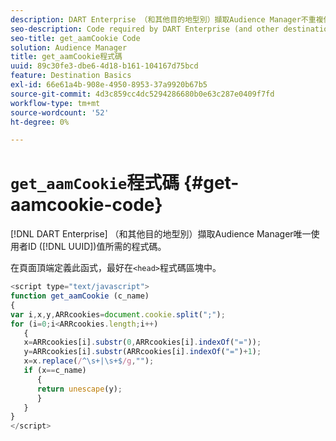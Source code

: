 ```yaml
---
description: DART Enterprise （和其他目的地型別）擷取Audience Manager不重複使用者ID (UUID)值所需的程式碼。
seo-description: Code required by DART Enterprise (and other destination types) to capture the Audience Manager unique user ID (UUID) value.
seo-title: get_aamCookie Code
solution: Audience Manager
title: get_aamCookie程式碼
uuid: 89c30fe3-dbe6-4d18-b161-104167d75bcd
feature: Destination Basics
exl-id: 66e61a4b-908e-4950-8953-37a9920b67b5
source-git-commit: 4d3c859cc4dc5294286680b0e63c287e0409f7fd
workflow-type: tm+mt
source-wordcount: '52'
ht-degree: 0%

---
```


# `get_aamCookie`程式碼 {#get-aamcookie-code}

[!DNL DART Enterprise] （和其他目的地型別）擷取Audience Manager唯一使用者ID ([!DNL UUID])值所需的程式碼。

在頁面頂端定義此函式，最好在`<head>`程式碼區塊中。

<!-- r_aam_de_cookie.xml -->

```js
<script type="text/javascript">
function get_aamCookie (c_name)
{
var i,x,y,ARRcookies=document.cookie.split(";");
for (i=0;i<ARRcookies.length;i++)
   {
   x=ARRcookies[i].substr(0,ARRcookies[i].indexOf("="));
   y=ARRcookies[i].substr(ARRcookies[i].indexOf("=")+1);
   x=x.replace(/^\s+|\s+$/g,"");
   if (x==c_name)
      { 
      return unescape(y);
      }
   }
}
</script>
```
